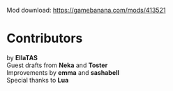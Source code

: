 Mod download: https://gamebanana.com/mods/413521

# Contributors
by **EllaTAS**  
Guest drafts from **Neka** and **Toster**  
Improvements by **emma** and **sashabell**  
Special thanks to **Lua**
